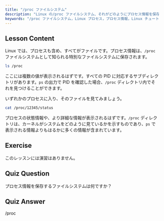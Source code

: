 ```yaml
---
title: "/proc ファイルシステム"
description: "Linux の/proc ファイルシステム、それがどのようにプロセス情報を保存するか、そしてその構造について学びます。この必須の Linux ガイドでプロセスの詳細を探求しましょう。"
keywords: "/proc ファイルシステム，Linux プロセス，プロセス情報，Linux チュートリアル，初心者 Linux, Linux ガイド"
---
```


## Lesson Content

Linux では、プロセスも含め、すべてがファイルです。プロセス情報は、`/proc` ファイルシステムとして知られる特別なファイルシステムに保存されます。

```bash
ls /proc
```

ここには複数の値が表示されるはずです。すべての PID に対応するサブディレクトリがあります。`ps` の出力で PID を確認した場合、`/proc` ディレクトリ内でそれを見つけることができます。

いずれかのプロセスに入り、そのファイルを見てみましょう。

```bash
cat /proc/12345/status
```

プロセスの状態情報や、より詳細な情報が表示されるはずです。`/proc` ディレクトリは、カーネルがシステムをどのように見ているかを示すものであり、`ps` で表示される情報よりもはるかに多くの情報が含まれています。

## Exercise

このレッスンには演習はありません。

## Quiz Question

プロセス情報を保存するファイルシステムは何ですか？

## Quiz Answer

/proc
